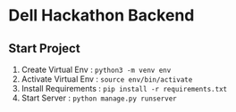 # Dell Hackathon Backend

## Start Project
1. Create Virtual Env : `python3 -m venv env`
2. Activate Virtual Env : `source env/bin/activate`
3. Install Requirements : `pip install -r requirements.txt`
4. Start Server : `python manage.py runserver`
